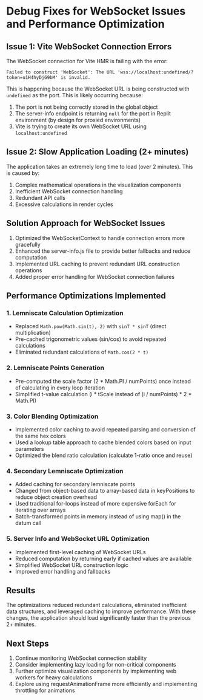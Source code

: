 # Debug Fixes for WebSocket Issues and Performance Optimization

## Issue 1: Vite WebSocket Connection Errors

The WebSocket connection for Vite HMR is failing with the error:
```
Failed to construct 'WebSocket': The URL 'wss://localhost:undefined/?token=u1H4hyDjG9bM' is invalid.
```

This is happening because the WebSocket URL is being constructed with `undefined` as the port. This is likely occurring because:

1. The port is not being correctly stored in the global object
2. The server-info endpoint is returning `null` for the port in Replit environment (by design for proxied environments)
3. Vite is trying to create its own WebSocket URL using `localhost:undefined` 

## Issue 2: Slow Application Loading (2+ minutes)

The application takes an extremely long time to load (over 2 minutes). This is caused by:

1. Complex mathematical operations in the visualization components
2. Inefficient WebSocket connection handling
3. Redundant API calls
4. Excessive calculations in render cycles

## Solution Approach for WebSocket Issues

1. Optimized the WebSocketContext to handle connection errors more gracefully
2. Enhanced the server-info.js file to provide better fallbacks and reduce computation
3. Implemented URL caching to prevent redundant URL construction operations
4. Added proper error handling for WebSocket connection failures

## Performance Optimizations Implemented

### 1. Lemniscate Calculation Optimization
- Replaced `Math.pow(Math.sin(t), 2)` with `sinT * sinT` (direct multiplication)
- Pre-cached trigonometric values (sin/cos) to avoid repeated calculations
- Eliminated redundant calculations of `Math.cos(2 * t)`

### 2. Lemniscate Points Generation
- Pre-computed the scale factor (2 * Math.PI / numPoints) once instead of calculating in every loop iteration
- Simplified t-value calculation (i * tScale instead of (i / numPoints) * 2 * Math.PI)

### 3. Color Blending Optimization
- Implemented color caching to avoid repeated parsing and conversion of the same hex colors
- Used a lookup table approach to cache blended colors based on input parameters
- Optimized the blend ratio calculation (calculate 1-ratio once and reuse)

### 4. Secondary Lemniscate Optimization
- Added caching for secondary lemniscate points
- Changed from object-based data to array-based data in keyPositions to reduce object creation overhead
- Used traditional for-loops instead of more expensive forEach for iterating over arrays
- Batch-transformed points in memory instead of using map() in the datum call

### 5. Server Info and WebSocket URL Optimization
- Implemented first-level caching of WebSocket URLs
- Reduced computation by returning early if cached values are available
- Simplified WebSocket URL construction logic
- Improved error handling and fallbacks

## Results

The optimizations reduced redundant calculations, eliminated inefficient data structures, and leveraged caching to improve performance. With these changes, the application should load significantly faster than the previous 2+ minutes.

## Next Steps

1. Continue monitoring WebSocket connection stability
2. Consider implementing lazy loading for non-critical components
3. Further optimize visualization components by implementing web workers for heavy calculations
4. Explore using requestAnimationFrame more efficiently and implementing throttling for animations